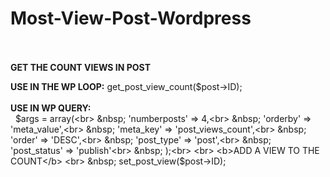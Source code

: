 # Most-View-Post-Wordpress
<br><br>
<b>GET THE COUNT VIEWS IN POST</b> <br>

<b>USE IN THE WP LOOP:</b> get_post_view_count($post->ID);<br><br>
<b>USE IN WP QUERY:</b><br>
&nbsp;	$args    = array(<br>
&nbsp;	'numberposts' => 4,<br>
&nbsp;	'orderby'     => 'meta_value',<br>
&nbsp;	'meta_key'    => 'post_views_count',<br>
&nbsp;	'order'       => 'DESC',<br>
&nbsp;	'post_type'   => 'post',<br>
&nbsp;	'post_status' => 'publish'<br>
&nbsp;	);<br>
<br>
<b>ADD A VIEW TO THE COUNT</b> <br>
&nbsp;	set_post_view($post->ID);<br>
